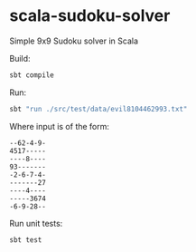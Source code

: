 # scala-sudoku-solver

Simple 9x9 Sudoku solver in Scala

Build:

```bash
sbt compile
```

Run:

```bash
sbt "run ./src/test/data/evil8104462993.txt"
```

Where input is of the form:
```
--62-4-9-
4517-----
----8----
93-------
-2-6-7-4-
-------27
----4----
-----3674
-6-9-28--
```

Run unit tests:

```bash
sbt test
```
